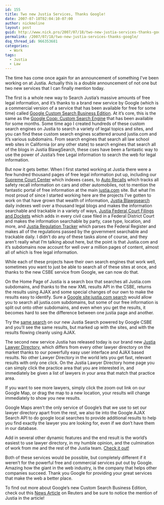 ```yaml
---
id: 155
title: Two new Justia Services, Thanks Google!
date: 2007-07-18T02:04:10-07:00
author: nickmoline
layout: post
guid: http://www.nick.pro/2007/07/18/two-new-justia-services-thanks-google/
permalink: /2007/07/18/two-new-justia-services-thanks-google/
dsq_thread_id: 966353681
categories:
  - Work
tags:
  - Justia
  - Law
---
```

The time has come once again for an announcement of something I&#8217;ve been working on at Justia. Actually this is a double announcement of not one but two new services that I can finally mention today.

<!--more-->
  
The first is a whole new way to Search Justia&#8217;s massive amounts of free legal information, and it&#8217;s thanks to a brand new service by Google (which is a commercial version of a service that has been available for free for some time) called [Google Custom Search Business Edition](http://www.google.com/enterprise/csbe/). At it&#8217;s core, this is the same as the [Google Coop: Custom Search Engine](http://www.google.com/coop/cse/) that has been available for some months. Some time ago I created hundreds of these custom search engines on Justia to search a variety of legal topics and sites, and you can find these custom search engines scattered around justia.com and it&#8217;s various subdomains. From search engines that search all law school web sites in California (or any other state) to search engines that search all of the blogs in Justia BlawgSearch, these cses have been a fantastic way to use the power of Justia&#8217;s free Legal information to search the web for legal information.  

But now it gets better. When I first started working at Justia there were a few hundred thousand pages of free legal information put up, including our [Supreme Court Center](https://supreme.justia.com/) which indexes cases, to [Auto Recalls](https://autorecalls.justia.com/) which tracks all safety recall information on cars and other automobiles, not to mention the fantastic portal of free information at the main [justia.com](https://www.justia.com/) site. But what I&#8217;m most proud of since I started working here are the projects I&#8217;ve gotten to work on that have grown that wealth of information, [Justia Blawgsearch](https://blawgsearch.justia.com/) daily indexes well over a thousand legal blogs and makes the information searchable and trackable in a variety of ways, [Justia Federal Court Filings and Dockets](https://dockets.justia.com/) which adds in every civil case filed in a Federal District Court and makes the information searchable by party, case type, location, and more, and [Justia Regulation Tracker](https://regulations.justia.com/) which parses the Federal Register and makes all of the regulations passed by the government searchable and trackable daily. I didn&#8217;t do any of these tasks alone of course, and they aren&#8217;t really what I&#8217;m talking about here, but the point is that Justia.com and it&#8217;s subdomains now account for well over a million pages of content, almost all of which is free legal information.

While each of these projects have their own search engines that work well, sometimes you want to just be able to search all of these sites at once, and thanks to the new CSBE service from Google, we can now do that.

On the Home Page of Justia is a search box that searches all Justia.com subdomains, and thanks to the new XML results API in the CSBE, returns the results using AJAX and some special changes of our own to make the results easy to identify. Sure a [Google site:justia.com search](https://www.google.com/search?q=site%3Ajustia.com+have+a+happy+day) would allow you to search all justia.com subdomains, but some of our free information is split out onto other subdomains, and even when you get the results, it becomes hard to see the difference between one justia page and another.

Try the [same search](https://www.justia.com/search?q=have+a+happy+day&type=justia) on our new Justia Search powered by Google CSBE and you&#8217;ll see the same results, but marked up with the sites, and with the results flowing cleanly using AJAX.

The second new service Justia has released today is our brand new [Justia Lawyer Directory](https://lawyers.justia.com/), which differs from every other lawyer directory on the market thanks to our powerfully easy user interface and AJAX based results. No other Lawyer Directory in the world lets you get fast, relevant results with only one click. On the Justia Lawyer Directory home page you can simply click the practice area that you are interested in, and immediately be given a list of lawyers in your area that match that practice area.

If you want to see more lawyers, simply click the zoom out link on our Google Map, or drag the map to a new location, your results will change immediately to show you new results.

Google Maps aren&#8217;t the only service of Google&#8217;s that we use to set our lawyer directory apart from the rest, we also tie into the Google AJAX Search API to do google local searches to provide additional results to help you find exactly the lawyer you are looking for, even if we don&#8217;t have them in our database.

Add in several other dynamic features and the end result is the world&#8217;s easiest to use lawyer directory, in my humble opinion, and the culmination of work from me and the rest of the Justia team. [Check it out!](http://lawyers.justia.com/)

Both of these services would be possible, but completely different if it weren&#8217;t for the powerful free and commercial services put out by Google. Amazing how the giant in the web industry, is the company that helps other companies succeed. Thank you Google for providing your great services that make the web a better place.

To find out more about Google&#8217;s new Custom Search Business Edition, check out this [News Article](https://www.reuters.com/article/us-google-smallbusiness/google-offers-site-specific-search-for-businesses-idUSN1636535120070717) on Reuters and be sure to notice the mention of Justia in the article!